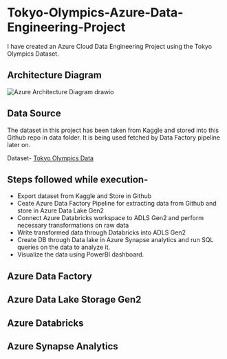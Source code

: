 # Tokyo-Olympics-Azure-Data-Engineering-Project
I have created an Azure Cloud Data Engineering Project using the Tokyo Olympics Dataset.

## Architecture Diagram

![Azure Architecture Diagram drawio](https://github.com/Bloom-98/olympic-data-engineering-project/assets/93408790/8fab6c59-4610-4774-8246-c91b7fa70a74)


## Data Source
The dataset in this project has been taken from Kaggle and stored into this Github repo in data folder. It is being used fetched by Data Factory pipeline later on.

Dataset- [Tokyo Olympics Data](https://www.kaggle.com/datasets/arjunprasadsarkhel/2021-olympics-in-tokyo)


## Steps followed while execution-
- Export dataset from Kaggle and Store in Github
- Ceate Azure Data Factory Pipeline for extracting data from Github and store in Azure Data Lake Gen2
- Connect Azure Databricks workspace to ADLS Gen2 and perform necessary transformations on raw data
- Write transformed data through Databricks into ADLS Gen2
- Create DB through Data lake in Azure Synapse analytics and run SQL queries on the data to analyze it.
- Visualize the data using PowerBI dashboard.


## Azure Data Factory

## Azure Data Lake Storage Gen2

## Azure Databricks

## Azure Synapse Analytics


